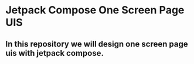 # Jetpack Compose One Screen Page UIS

## In this repository we will design one screen page uis with jetpack compose.

